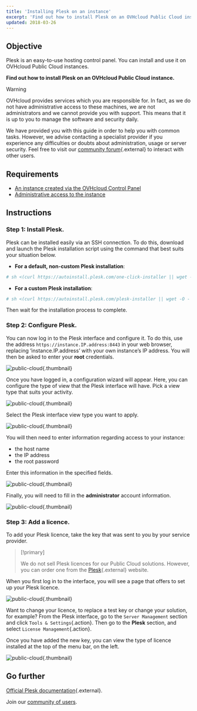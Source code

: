 ```yaml
---
title: 'Installing Plesk on an instance'
excerpt: 'Find out how to install Plesk on an OVHcloud Public Cloud instance'
updated: 2018-03-26
---
```


## Objective

Plesk is an easy-to-use hosting control panel. You can install and use it on OVHcloud Public Cloud instances.

**Find out how to install Plesk on an OVHcloud Public Cloud instance.** 

> [!warning]
> 
> OVHcloud provides services which you are responsible for.  In fact, as we do not have administrative access to these machines, we are not administrators and we cannot provide you with support. This means that it is up to you to manage the software and security daily.
>
> We have provided you with this guide in order to help you with common tasks. However, we advise contacting a specialist provider if you experience any difficulties or doubts about administration, usage or server security. Feel free to visit our [community forum](https://community.ovh.com/en/){.external} to interact with other users.
>

## Requirements

- [An instance created via the OVHcloud Control Panel](/links/public-cloud/public-cloud)
- [Administrative access to the instance](/pages/public_cloud/compute/public-cloud-first-steps#connect-instance)

## Instructions

### Step 1: Install Plesk.

Plesk can be installed easily via an SSH connection. To do this, download and launch the Plesk installation script using the command that best suits your situation below.

- **For a default, non-custom Plesk installation**:

```bash
# sh <(curl https://autoinstall.plesk.com/one-click-installer || wget -O - https://autoinstall.plesk.com/one-click-installer)
```

- **For a custom Plesk installation**:

```bash
# sh <(curl https://autoinstall.plesk.com/plesk-installer || wget -O - https://autoinstall.plesk.com/plesk-installer)
```

Then wait for the installation process to complete. 

### Step 2: Configure Plesk.

You can now log in to the Plesk interface and configure it. To do this, use the address `https://instance.IP.address:8443` in your web browser, replacing ‘instance.IP.address’ with your own instance’s IP address. You will then be asked to enter your **root** credentials.

![public-cloud](images/3301.png){.thumbnail}

Once you have logged in, a configuration wizard will appear. Here, you can configure the type of view that the Plesk interface will have. Pick a view type that suits your activity.

![public-cloud](images/3302.png){.thumbnail}

Select the Plesk interface view type you want to apply.

![public-cloud](images/3303.png){.thumbnail}

You will then need to enter information regarding access to your instance:

- the host name
- the IP address
- the root password

Enter this information in the specified fields.

![public-cloud](images/3304.png){.thumbnail}

Finally, you will need to fill in the **administrator** account information.

![public-cloud](images/3305.png){.thumbnail}

### Step 3: Add a licence.

To add your Plesk licence, take the key that was sent to you by your service provider.

> [!primary]
>
> We do not sell Plesk licences for our Public Cloud solutions. However, you can order one from the [Plesk](https://www.plesk.com/){.external} website.
> 

When you first log in to the interface, you will see a page that offers to set up your Plesk licence.

![public-cloud](images/3306-2.png){.thumbnail}

Want to change your licence, to replace a test key or change your solution, for example? From the Plesk interface, go to the `Server Management` section and click `Tools & Settings`{.action}. Then go to the **Plesk** section, and select `License Management`{.action}.

Once you have added the new key, you can view the type of licence installed at the top of the menu bar, on the left.

![public-cloud](images/3322-2.png){.thumbnail}

## Go further

[Official Plesk documentation](https://docs.plesk.com/en-US/onyx/){.external}.

Join our [community of users](/links/community).
